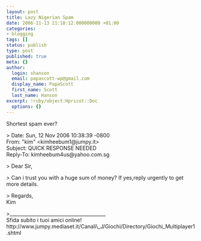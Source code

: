 ```yaml
---
layout: post
title: Lazy Nigerian Spam
date: 2006-11-13 21:18:12.000000000 +01:00
categories:
- blogging
tags: []
status: publish
type: post
published: true
meta: {}
author:
  login: shanson
  email: papascott-wp@gmail.com
  display_name: PapaScott
  first_name: Scott
  last_name: Hanson
excerpt: !ruby/object:Hpricot::Doc
  options: {}
---
```

<p>Shortest spam ever?</p>
<p>> Date: Sun, 12 Nov 2006 10:38:39 -0800<br />
From: "kim" &lt;kimheebum1@jumpy.it&gt;<br />
Subject: QUICK RESPONSE NEEDED<br />
Reply-To: kimheebum4us@yahoo.com.sg </p>
<p>> Dear Sir,</p>
<p>> Can i trust you with a huge sum of money? If yes,reply urgently to get more details.</p>
<p>> Regards,<br />
Kim</p>
<p>>________________________________________<br />
Sfida subito i tuoi amici online! http://www.jumpy.mediaset.it/Canali\_J/Giochi/Directory/Giochi_Multiplayer1.shtml</p>
